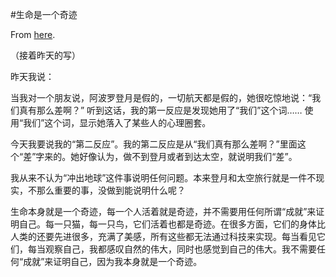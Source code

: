 #生命是一个奇迹

From [here](https://yinwang1.substack.com/p/ba9).

（接着昨天的写）

昨天我说：

当我对一个朋友说，阿波罗登月是假的，一切航天都是假的，她很吃惊地说：“我们真有那么差啊？” 听到这话，我的第一反应是发现她用了“我们”这个词…… 使用“我们”这个词，显示她落入了某些人的心理圈套。

今天我要说我的“第二反应”。我的第二反应是从“我们真有那么差啊？”里面这个“差”字来的。她好像认为，做不到登月或者到达太空，就说明我们“差”。

我从来不认为“冲出地球”这件事说明任何问题。本来登月和太空旅行就是一件不现实，不那么重要的事，没做到能说明什么呢？

生命本身就是一个奇迹，每一个人活着就是奇迹，并不需要用任何所谓“成就”来证明自己。每一只猫，每一只鸟，它们活着也都是奇迹。在很多方面，它们的身体比人类的还要先进很多，充满了美感，所有这些都无法通过科技来实现。每当看见它们，每当观察自己，我都感叹自然的伟大，同时也感觉到自己的伟大。我不需要任何“成就”来证明自己，因为我本身就是一个奇迹。

